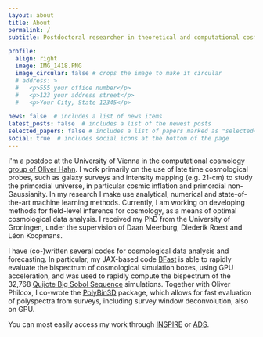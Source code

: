 ```yaml
---
layout: about
title: About
permalink: /
subtitle: Postdoctoral researcher in theoretical and computational cosmology at the University of Vienna.

profile:
  align: right
  image: IMG_1418.PNG
  image_circular: false # crops the image to make it circular
  # address: >
  #   <p>555 your office number</p>
  #   <p>123 your address street</p>
  #   <p>Your City, State 12345</p>

news: false  # includes a list of news items
latest_posts: false  # includes a list of the newest posts
selected_papers: false # includes a list of papers marked as "selected={true}"
social: true  # includes social icons at the bottom of the page
---
```

<a href='https://cosmology.univie.ac.at'></a>
I'm a postdoc at the University of Vienna in the computational cosmology <a href='https://cosmology.univie.ac.at'>group of Oliver Hahn</a>. I work primarily on the use of late time cosmological probes, such as galaxy surveys and intensity mapping (e.g. 21-cm) to study the primordial universe, in particular cosmic inflation and primordial non-Gaussianity. In my research I make use analytical, numerical and state-of-the-art machine learning methods. Currently, I am working on developing methods for field-level inference for cosmology, as a means of optimal cosmological data analysis. I received my PhD from the University of Groningen, under the supervision of Daan Meerburg, Diederik Roest and Léon Koopmans.

I have (co-)written several codes for cosmological data analysis and forecasting. In particular, my JAX-based code <a href='https://github.com/tsfloss/BFast'>BFast</a>  is able to rapidly evaluate the bispectrum of cosmological simulation boxes, using GPU acceleration, and was used to rapidly compute the bispectrum of the 32,768 <a href='https://quijote-simulations.readthedocs.io/en/latest/bsq.html'>Quijote Big Sobol Sequence</a> simulations. Together with Oliver Philcox, I co-wrote the <a href='https://github.com/oliverphilcox/PolyBin3D'>PolyBin3D</a> package, which allows for fast evaluation of polyspectra from surveys, including survey window deconvolution, also on GPU.

You can most easily access my work through <a href='https://inspirehep.net/authors/2020981'>INSPIRE</a> or <a href='https://ui.adsabs.harvard.edu/search/q=author%3A%22Flöss%2C%20Thomas%22&sort=date%20desc%2C%20bibcode%20desc&p_=0'>ADS</a>.
